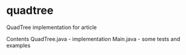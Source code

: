 # quadtree
QuadTree implementation for article

Contents
QuadTree.java - implementation
Main.java - some tests and examples
